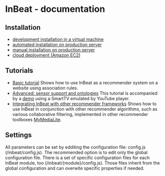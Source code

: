 # InBeat - documentation 

## Installation

 - [development installation in a virtual machine](./installation.md#local-and-development-installation-recommended)
 - [automated installation on production server](./installation.md#production-installation)
 - [manual installation on production server](./installation.md#manual-installation)
 - [cloud deployment (Amazon EC2)](./installation.md#deployment-on-amazon-ec2)

## Tutorials

* [Basic tutorial](./tutorial-newsrec.md) Shows how to use InBeat as a recommender system on a website using association rules.
* [Advanced: sensor support and ontologies](./tutorial-smarttv.md) This tutorial is accompanied by a [demo](http://inbeat.eu/demo/base/) using a SmartTV emulated by YouTube player.
* [Integrating InBeat with other recommender frameworks](./tutorial-external.md) Shows how to use InBeat in conjunction with other recommender algorithms, such as various collaborative  filtering, implemented in other recommender toolboxes  [MyMediaLite](http://www.mymedialite.net/).

## Settings

All parameters can be set by edditing the configuration file: config.js (/inbeat/config.js). The recommended option is to edit only the global configuration file.  There is a set of specific configuration files for each InBeat module, too (/inbeat/{module}/config.js). Those files inherit from the global configuration and can overwite specific properties if needed. 
